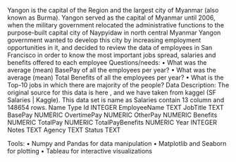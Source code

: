  Yangon is the capital of the Region and the largest city of Myanmar (also known as Burma). Yangon served as the capital of Myanmar until 2006, when the military government relocated the administrative functions to the purpose-built capital city of Naypyidaw in north central Myanmar
Yangon government wanted to develop this city by increasing employment opportunities in it, and decided to review the data of employees in San Francisco in order to know the most important jobs spread, salaries and benefits offered to each employee
Questions/needs: 
•	What was the average (mean) BasePay of all the employees per year? 
•	What was the average (mean) Total Benefits of all the employees per year? 
•	What is the Top-10 jobs in which there are majority of the people?
Data Description:
The original source for this data is here , and we have taken from kaggel (SF Salaries | Kaggle).
This data set is name as Salaries contain 13 column and 148654 rows.
Name	Type 
Id	INTEGER
EmployeeName	TEXT
JobTitle	TEXT
BasePay	NUMERIC
OvertimePay	NUMERIC
OtherPay	NUMERIC
Benefits	NUMERIC
TotalPay	NUMERIC
TotalPayBenefits	NUMERIC
Year	INTEGER
Notes	TEXT
Agency	TEXT
Status	TEXT











Tools:
•	Numpy and Pandas for data manipulation
•	Matplotlib and Seaborn for plotting
•	Tableau for interactive visualizations
